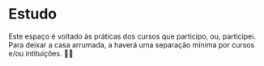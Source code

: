 # Estudo
Este espaço é voltado às práticas dos cursos que participo, ou, participei.
Para deixar a casa arrumada, a haverá uma separação mínima por cursos e/ou intituições.
🤘🏼
